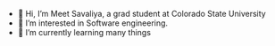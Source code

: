 - 👋 Hi, I’m Meet Savaliya, a grad student at Colorado State University
- 👀 I’m interested in Software engineering.
- 🌱 I’m currently learning many things

<!---
meetsav/meetsav is a ✨ special ✨ repository because its `README.md` (this file) appears on your GitHub profile.
You can click the Preview link to take a look at your changes.
--->
